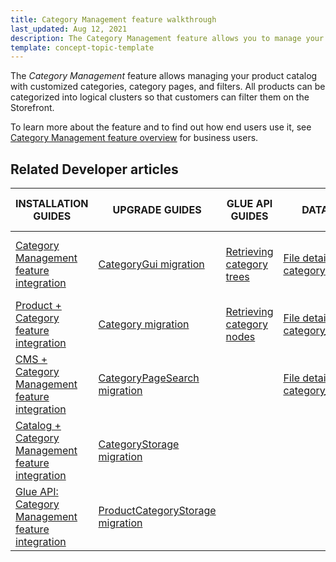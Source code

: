 ```yaml
---
title: Category Management feature walkthrough
last_updated: Aug 12, 2021
description: The Category Management feature allows you to manage your product catalog with customized categories, category pages, and filters.
template: concept-topic-template
---
```


The _Category Management_ feature allows managing your product catalog with customized categories, category pages, and filters. All products can be categorized into logical clusters so that customers can filter them on the Storefront.

To learn more about the feature and to find out how end users use it, see [Category Management feature overview](/docs/scos/user/features/{{page.version}}/category-management-feature-overview.html) for business users.

## Related Developer articles

| INSTALLATION GUIDES | UPGRADE GUIDES| GLUE API GUIDES  | DATA IMPORT | TUTORIALS AND HOWTOS |
|---------|---------|---------|---------|---------|
| [Category Management feature integration](/docs/scos/dev/feature-integration-guides/{{page.version}}/category-management-feature-integration.html) | [CategoryGui migration](/docs/scos/dev/module-migration-guides/migration-guide-categorygui.html)| [Retrieving category trees](/docs/scos/dev/glue-api-guides/{{page.version}}/retrieving-categories/retrieving-category-trees.html)  | [File details: category.csv](/docs/scos/dev/data-import/{{page.version}}/data-import-categories/catalog-setup/categories/file-details-category.csv.html)  | [HowTo: Manage a big number of categories](/docs/scos/dev/tutorials-and-howtos/howtos/feature-howtos/howto-manage-a-big-number-of-categories.html)  |
| [Product + Category feature integration](/docs/scos/dev/feature-integration-guides/{{page.version}}/product-category-feature-integration.html)  | [Category migration](/docs/scos/dev/module-migration-guides/migration-guide-category.html) | [Retrieving category nodes](/docs/scos/dev/glue-api-guides/{{page.version}}/retrieving-categories/retrieving-category-nodes.html) | [File details: category_template.csv](/docs/scos/dev/data-import/{{page.version}}/data-import-categories/catalog-setup/categories/file-details-category-template.csv.html)  |   |
| [CMS + Category Management feature integration](/docs/scos/dev/feature-integration-guides/{{page.version}}/cms-category-management-feature-integration.html)  | [CategoryPageSearch migration](/docs/scos/dev/module-migration-guides/migration-guide-categorypagesearch.html) |  | [File details: category_store.csv](/docs/scos/dev/data-import/{{page.version}}/data-import-categories/catalog-setup/categories/file-details-category-store.csv.html) |   |
| [Catalog + Category Management feature integration](/docs/scos/dev/feature-integration-guides/{{page.version}}/catalog-category-management-feature-integration.html) | [CategoryStorage migration](/docs/scos/dev/module-migration-guides/migration-guide-categorystorage.html) |   |   |   |
| [Glue API: Category Management feature integration](/docs/scos/dev/feature-integration-guides/{{page.version}}/glue-api/glue-api-category-management-feature-integration.html) | [ProductCategoryStorage migration](/docs/scos/dev/module-migration-guides//migration-guide-productcategorystorage.html) |   |   |   |
